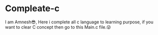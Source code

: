 # Compleate-c


I am Amnesh😎, Here i complete all c language to learning purpose, if you want to clear C concept then go to this Main.c file.😜
